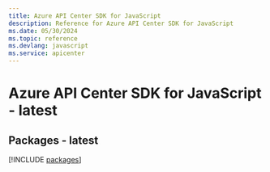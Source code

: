 ```yaml
---
title: Azure API Center SDK for JavaScript
description: Reference for Azure API Center SDK for JavaScript
ms.date: 05/30/2024
ms.topic: reference
ms.devlang: javascript
ms.service: apicenter
---
```

# Azure API Center SDK for JavaScript - latest
## Packages - latest
[!INCLUDE [packages](api-center-index.md)]